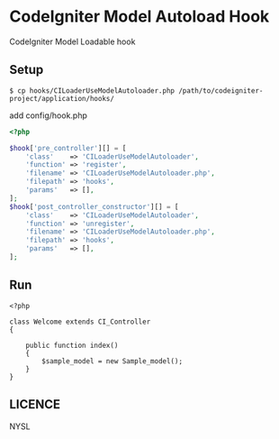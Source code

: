# CodeIgniter Model Autoload Hook

CodeIgniter Model Loadable hook

## Setup

```shell
$ cp hooks/CILoaderUseModelAutoloader.php /path/to/codeigniter-project/application/hooks/
```

add config/hook.php

```php
<?php

$hook['pre_controller'][] = [
    'class'    => 'CILoaderUseModelAutoloader',
    'function' => 'register',
    'filename' => 'CILoaderUseModelAutoloader.php',
    'filepath' => 'hooks',
    'params'   => [],
];
$hook['post_controller_constructor'][] = [
    'class'    => 'CILoaderUseModelAutoloader',
    'function' => 'unregister',
    'filename' => 'CILoaderUseModelAutoloader.php',
    'filepath' => 'hooks',
    'params'   => [],
];
```

## Run

```
<?php

class Welcome extends CI_Controller
{

	public function index()
	{
		$sample_model = new Sample_model();
	}
}

```

## LICENCE

NYSL

